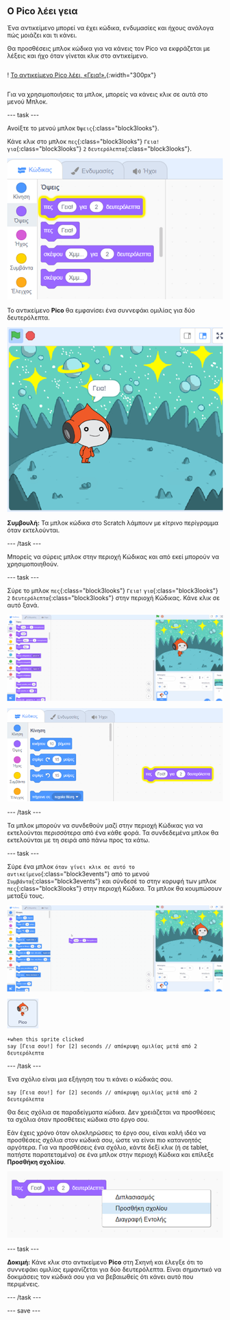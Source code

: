 ## Ο Pico λέει γεια

<div style="display: flex; flex-wrap: wrap">
<div style="flex-basis: 200px; flex-grow: 1; margin-right: 15px;">
Ένα αντικείμενο μπορεί να έχει κώδικα, ενδυμασίες και ήχους ανάλογα πώς μοιάζει και τι κάνει. 
  
Θα προσθέσεις μπλοκ κώδικα για να κάνεις τον Pico να εκφράζεται με λέξεις και ήχο όταν γίνεται κλικ στο αντικείμενο.
</div>
<div>

! [Το αντικείμενο Pico λέει, «Γεια!».](images/pico-step2.png){:width="300px"}

</div>
</div>

Για να χρησιμοποιήσεις τα μπλοκ, μπορείς να κάνεις κλικ σε αυτά στο μενού Μπλοκ.

--- task ---

Ανοίξτε το μενού μπλοκ `Όψεις`{:class="block3looks"}.

Κάνε κλικ στο μπλοκ `πες`{:class="block3looks"} `Γεια!` `για`{:class="block3looks"} `2` `δευτερόλεπτα`{:class="block3looks"}.

![Το μπλοκ 'πες Γεια! για 2 δευτερόλεπτα' λάμπει με κίτρινο περίγραμμα.](images/pico-say-hello-blocks-menu.png)

Το αντικείμενο **Pico** θα εμφανίσει ένα συννεφάκι ομιλίας για δύο δευτερόλεπτα.

![Το αντικείμενο Pico με το "Γεια!" σε συννεφάκι ομιλίας.](images/pico-say-hello-stage.png)

**Συμβουλή:** Τα μπλοκ κώδικα στο Scratch λάμπουν με κίτρινο περίγραμμα όταν εκτελούνται.

--- /task ---

Μπορείς να σύρεις μπλοκ στην περιοχή Κώδικας και από εκεί μπορούν να χρησιμοποιηθούν.

--- task ---

Σύρε το μπλοκ `πες`{:class="block3looks"} `Γεια!` `για`{:class="block3looks"} `2` `δευτερόλεπτα`{:class="block3looks"} στην περιοχή Κώδικας. Κάνε κλικ σε αυτό ξανά.

![Σύροντας το μπλοκ 'πες' στην περιοχή Κώδικα και κάνοντας κλικ σε αυτό για να εκτελεστεί.](images/pico-drag-say.gif)

![Το μπλοκ 'πες' έχει συρθεί στην περιοχή Κώδικα. Το μπλοκ κώδικα λάμπει με ένα κίτρινο περίγραμμα.](images/pico-drag-say.png)

--- /task ---

Τα μπλοκ μπορούν να συνδεθούν μαζί στην περιοχή Κώδικας για να εκτελούνται περισσότερα από ένα κάθε φορά. Τα συνδεδεμένα μπλοκ θα εκτελούνται με τη σειρά από πάνω προς τα κάτω.

--- task ---

Σύρε ένα μπλοκ `όταν γίνει κλικ σε αυτό το αντικείμενο`{:class="block3events"} από το μενού `Συμβάντα`{:class="block3events"} και σύνδεσέ το στην κορυφή των μπλοκ `πες`{:class="block3looks"} στην περιοχή Κώδικα. Τα μπλοκ θα κουμπώσουν μεταξύ τους.

![Μια κινούμενη εικόνα των μπλοκ που κουμπώνουν μεταξύ τους. Όταν γίνει κλικ στον Pico, λέει "Γεια!" για δύο δευτερόλεπτα.](images/pico-snap-together.gif)

![Το αντικείμενο Pico.](images/pico-sprite.png)

```blocks3
+when this sprite clicked
say [Γεια σου!] for [2] seconds // απόκρυψη ομιλίας μετά από 2 δευτερόλεπτα
```

--- /task ---

Ένα σχόλιο είναι μια εξήγηση του τι κάνει ο κώδικάς σου.

```blocks3
say [Γεια σου!] for [2] seconds // απόκρυψη ομιλίας μετά από 2 δευτερόλεπτα
```
Θα δεις σχόλια σε παραδείγματα κώδικα. Δεν χρειάζεται να προσθέσεις τα σχόλια όταν προσθέτεις κώδικα στο έργο σου.

Εάν έχεις χρόνο όταν ολοκληρώσεις το έργο σου, είναι καλή ιδέα να προσθέσεις σχόλια στον κώδικά σου, ώστε να είναι πιο κατανοητός αργότερα. Για να προσθέσεις ένα σχόλιο, κάντε δεξί κλικ (ή σε tablet, πατήστε παρατεταμένα) σε ένα μπλοκ στην περιοχή Κώδικα και επίλεξε **Προσθήκη σχολίου**.

![Το αναδυόμενο μενού που εμφανίζεται όταν κάνεις δεξί κλικ σε ένα μπλοκ. Επιλέγεται η 'Προσθήκη σχολίου'.](images/add-comment.png)

--- task ---

**Δοκιμή:** Κάνε κλικ στο αντικείμενο **Pico** στη Σκηνή και έλεγξε ότι το συννεφάκι ομιλίας εμφανίζεται για δύο δευτερόλεπτα. Είναι σημαντικό να δοκιμάσεις τον κώδικά σου για να βεβαιωθείς ότι κάνει αυτό που περιμένεις.

--- /task ---

--- save ---
